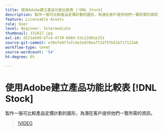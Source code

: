 ```yaml
---
title: 使用Adobe建立產品功能比較表 [!DNL Stock]
description: 製作一張可比較產品定價計劃的圖形，為潛在客戶提供他們一覽所需的資訊
feature: Licensable Assets
role: User
level: Beginner, Intermediate
thumbnail: 331817.jpg
exl-id: d521eb09-b7c4-4739-898d-53c22d91e253
source-git-commit: e39efe0f7afc4e3e970ea7f2df57b51bf17123a6
workflow-type: tm+mt
source-wordcount: '54'
ht-degree: 0%

---
```


# 使用Adobe建立產品功能比較表 [!DNL Stock]

製作一張可比較產品定價計劃的圖形，為潛在客戶提供他們一覽所需的資訊。

>[!VIDEO](https://video.tv.adobe.com/v/331817?hidetitle=true)

